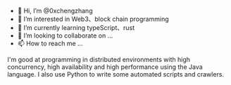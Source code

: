 - 👋 Hi, I’m @0xchengzhang
- 👀 I’m interested in Web3、block chain programming
- 🌱 I’m currently learning typeScript、rust
- 💞️ I’m looking to collaborate on ...
- 📫 How to reach me ...

I'm good at programming in distributed environments with high concurrency, high availability and high performance using the Java language. 
I also use Python to write some automated scripts and crawlers.


<!---
0xchengzhang/0xchengzhang is a ✨ special ✨ repository because its `README.md` (this file) appears on your GitHub profile.
You can click the Preview link to take a look at your changes.
--->
